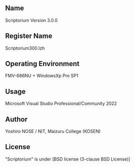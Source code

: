 ## Name
Scriptorium Version 3.0.0

## Register Name
Scriptorium300.lzh

## Operating Environment
FMV-686NU + WindowsXp Pro SP1

## Usage
Microsoft Visual Studio Professional/Community 2022 

## Author
Yoshiro NOSE / NIT, Maizuru College (KOSEN)

## License
"Scriptorium" is under [BSD license (3-clause BSD License)] 
